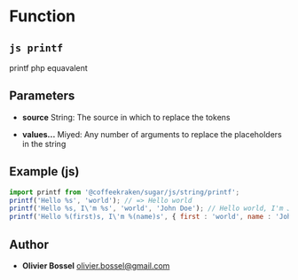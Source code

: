 
# Function


## ```js printf ```


printf php equavalent

## Parameters

- **source**  String: The source in which to replace the tokens

- **values...**  Miyed: Any number of arguments to replace the placeholders in the string



## Example (js)

```js
import printf from '@coffeekraken/sugar/js/string/printf';
printf('Hello %s', 'world'); // => Hello world
printf('Hello %s, I\'m %s', 'world', 'John Doe'); // Hello world, I'm John Doe
printf('Hello %(first)s, I\'m %(name)s', { first : 'world', name : 'John Doe'}); // Hello world, I'm John Doe
```


## Author
- **Olivier Bossel** <a href="mailto:olivier.bossel@gmail.com">olivier.bossel@gmail.com</a> 



